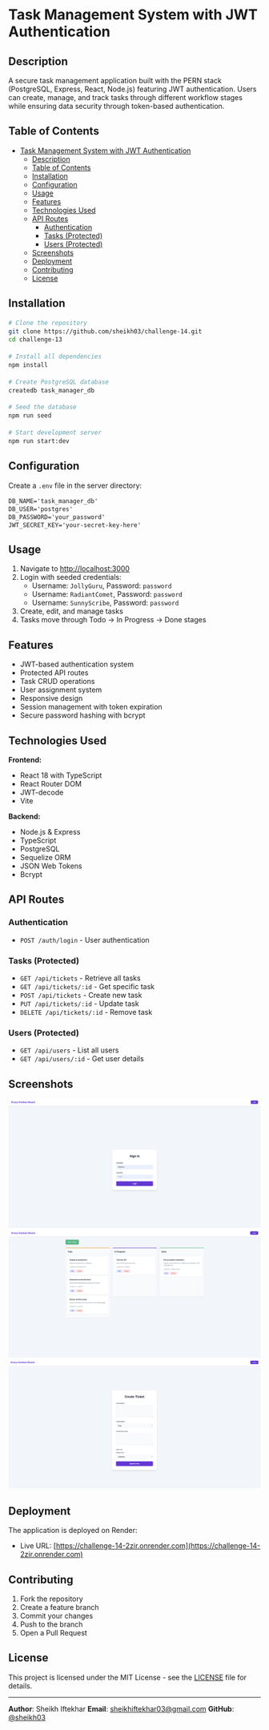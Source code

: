 # Task Management System with JWT Authentication

## Description

A secure task management application built with the PERN stack (PostgreSQL, Express, React, Node.js) featuring JWT authentication. Users can create, manage, and track tasks through different workflow stages while ensuring data security through token-based authentication.

## Table of Contents

- [Task Management System with JWT Authentication](#task-management-system-with-jwt-authentication)
  - [Description](#description)
  - [Table of Contents](#table-of-contents)
  - [Installation](#installation)
  - [Configuration](#configuration)
  - [Usage](#usage)
  - [Features](#features)
  - [Technologies Used](#technologies-used)
  - [API Routes](#api-routes)
    - [Authentication](#authentication)
    - [Tasks (Protected)](#tasks-protected)
    - [Users (Protected)](#users-protected)
  - [Screenshots](#screenshots)
  - [Deployment](#deployment)
  - [Contributing](#contributing)
  - [License](#license)

## Installation

```bash
# Clone the repository
git clone https://github.com/sheikh03/challenge-14.git
cd challenge-13

# Install all dependencies
npm install

# Create PostgreSQL database
createdb task_manager_db

# Seed the database
npm run seed

# Start development server
npm run start:dev
```

## Configuration

Create a `.env` file in the server directory:

```env
DB_NAME='task_manager_db'
DB_USER='postgres'
DB_PASSWORD='your_password'
JWT_SECRET_KEY='your-secret-key-here'
```

## Usage

1. Navigate to [http://localhost:3000](http://localhost:3000)
2. Login with seeded credentials:
   - Username: `JollyGuru`, Password: `password`
   - Username: `RadiantComet`, Password: `password`
   - Username: `SunnyScribe`, Password: `password`
3. Create, edit, and manage tasks
4. Tasks move through Todo → In Progress → Done stages

## Features

- JWT-based authentication system
- Protected API routes
- Task CRUD operations
- User assignment system
- Responsive design
- Session management with token expiration
- Secure password hashing with bcrypt

## Technologies Used

**Frontend:**

- React 18 with TypeScript
- React Router DOM
- JWT-decode
- Vite

**Backend:**

- Node.js & Express
- TypeScript
- PostgreSQL
- Sequelize ORM
- JSON Web Tokens
- Bcrypt

## API Routes

### Authentication

- `POST /auth/login` - User authentication

### Tasks (Protected)

- `GET /api/tickets` - Retrieve all tasks
- `GET /api/tickets/:id` - Get specific task
- `POST /api/tickets` - Create new task
- `PUT /api/tickets/:id` - Update task
- `DELETE /api/tickets/:id` - Remove task

### Users (Protected)

- `GET /api/users` - List all users
- `GET /api/users/:id` - Get user details

## Screenshots

![Login Page](./screenshots/login-page.png)
![Task Board](./screenshots/task-board.png)
![Create Task](./screenshots/create-task.png)

## Deployment

The application is deployed on Render:

- Live URL: [https://challenge-14-2zir.onrender.com](https://challenge-14-2zir.onrender.com)

## Contributing

1. Fork the repository
2. Create a feature branch
3. Commit your changes
4. Push to the branch
5. Open a Pull Request

## License

This project is licensed under the MIT License - see the [LICENSE](LICENSE) file for details.

---

**Author**: Sheikh Iftekhar
**Email**: <sheikhiftekhar03@gmail.com>
**GitHub**: [@sheikh03](https://github.com/sheikh03)
